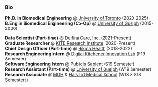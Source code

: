 ### Bio

**Ph.D. in Biomedical Engineering** @ [University of Toronto](https://bme.utoronto.ca/) (2020-2025)  
**B.Eng in Biomedical Engineering (Co-Op)** @ [University of Guelph](https://www.uoguelph.ca/engineering/) (2015-2020)

**Data Scientist (Part-time)** @ [Delfina Care, Inc.](https://delfina.com/) (2021-Present)  
**Graduate Researcher** @ [KITE Research Institute](https://www.kite-uhn.com/) (2020-Present)  
**Chief Design Officer (Part-time)** @ [Hikma Health](https://hikmahealth.org/) (2018-2022)  
**Research Engineering Intern** @ [Digital Kitchener Innovation Lab](https://www.kitchener.ca/en/strategic-plans-and-projects/digital-kitchener.aspx) (F19 Semester)  
**Software Engineering Intern** @ [Publicis Sapient](https://www.publicissapient.com/) (S19 Semester)  
**Research Assistant (Part-time)** @ [University of Guelph](https://www.uoguelph.ca/engineering/) (W19 Semester)  
**Research Associate** @ [MGH](https://www.massgeneral.org/) & [Harvard Medical School](https://hms.harvard.edu/) (W18 & S18 Semesters)
